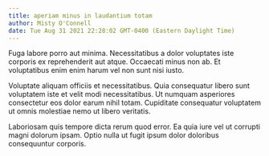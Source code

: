 ```yaml
---
title: aperiam minus in laudantium totam
author: Misty O'Connell
date: Tue Aug 31 2021 22:28:02 GMT-0400 (Eastern Daylight Time)
---
```

Fuga labore porro aut minima. Necessitatibus a dolor voluptates iste corporis ex reprehenderit aut atque. Occaecati minus non ab. Et voluptatibus enim enim harum vel non sunt nisi iusto.

 Voluptate aliquam officiis et necessitatibus. Quia consequatur libero sunt voluptatem iste et velit modi necessitatibus. Ut numquam asperiores consectetur eos dolor earum nihil totam. Cupiditate consequatur voluptatem ut omnis molestiae nemo ut libero veritatis.

 Laboriosam quis tempore dicta rerum quod error. Ea quia iure vel ut corrupti magni dolorum ipsam. Optio nulla ut fugit ipsum dolor doloribus consequuntur corporis.